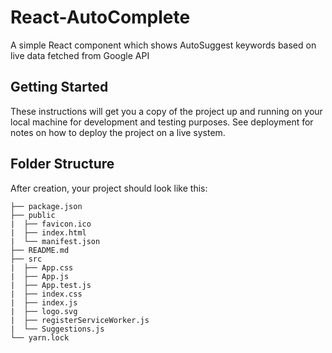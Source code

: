 

# React-AutoComplete

A simple React component which shows AutoSuggest keywords based on live data fetched from Google API

## Getting Started

These instructions will get you a copy of the project up and running on your local machine for development and testing purposes. See deployment for notes on how to deploy the project on a live system.



## Folder Structure

After creation, your project should look like this:

```
├── package.json
├── public
|  ├── favicon.ico
|  ├── index.html
|  └── manifest.json
├── README.md
├── src
|  ├── App.css
|  ├── App.js
|  ├── App.test.js
|  ├── index.css
|  ├── index.js
|  ├── logo.svg
|  ├── registerServiceWorker.js
|  └── Suggestions.js
└── yarn.lock


